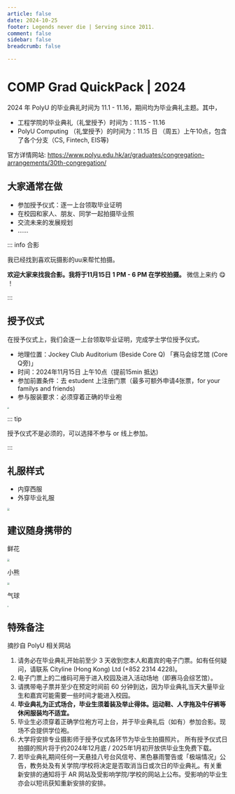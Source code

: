 ```yaml
---
article: false
date: 2024-10-25
footer: Legends never die | Serving since 2011.
comment: false 
sidebar: false
breadcrumb: false

---
```


# COMP Grad QuickPack | 2024

2024 年 PolyU 的毕业典礼时间为 11.1 - 11.16，期间均为毕业典礼主题。其中，

- 工程学院的毕业典礼（礼堂授予）时间为：11.15 - 11.16
- PolyU Computing （礼堂授予）的时间为：11.15 日 （周五）上午10点，包含了各个分支（CS, Fintech, EIS等)

官方详情网站: https://www.polyu.edu.hk/ar/graduates/congregation-arrangements/30th-congregation/

## 大家通常在做

- 参加授予仪式：逐一上台领取毕业证明
- 在校园和家人、朋友、同学一起拍摄毕业照
- 交流未来的发展规划
- ......

::: info 合影

我已经找到喜欢玩摄影的uu来帮忙拍摄。

**欢迎大家来找我合影。我将于11月15日 1 PM - 6 PM 在学校拍摄。** 微信上来约 😋 ！

:::

## 授予仪式

在授予仪式上，我们会逐一上台领取毕业证明，完成学士学位授予仪式。

- 地理位置：Jockey Club Auditorium (Beside Core Q) 「赛马会综艺馆 (Core Q旁)」
- 时间：2024年11月15日 上午10点（提前15min 抵达)
- 参加前置条件：去 estudent 上注册门票（最多可额外申请4张票，for your familys and friends)
- 参与服装要求：必须穿着正确的毕业袍

<img src="https://orchk.partner.orcsvc.com/f/6XF6/Google%20Chrome%202024-10-25%2015.35.05.png" style="zoom: 25%;" />

::: tip

授予仪式不是必须的，可以选择不参与 or 线上参加。

:::

## 礼服样式

- 内穿西服
- 外穿毕业礼服

<img src="https://orchk.partner.orcsvc.com/f/4pIa/Typora%202024-10-25%2015.44.09.png" style="zoom:33%;" />

## 建议随身携带的

鲜花

<img src="https://orchk.partner.orcsvc.com/f/qLuZ/Google%20Chrome%202024-10-25%2015.53.01.png" style="zoom:33%;" />

小熊

<img src="https://orchk.partner.orcsvc.com/f/14Uv/Typora%202024-10-25%2015.53.45.png" style="zoom:33%;" />

气球

<img src="https://orchk.partner.orcsvc.com/f/mWSN/%E8%AE%BF%E8%BE%BE%202024-10-25%2015.54.30.png" style="zoom:20%;" />

## 特殊备注

摘抄自 PolyU 相关网站

1. 请务必在毕业典礼开始前至少 3 天收到您本人和嘉宾的电子门票。如有任何疑问，请联系 Cityline (Hong Kong) Ltd (+852 2314 4228)。
2. 电子门票上的二维码可用于进入校园及进入活动场地（即赛马会综艺馆）。
3. 请携带电子票并至少在预定时间前 60 分钟到达，因为毕业典礼当天大量毕业生和嘉宾可能需要一些时间才能进入校园。
4. **毕业典礼为正式场合，毕业生须着装及举止得体。运动鞋、人字拖及牛仔裤等休闲服装均不适宜。**
5. 毕业生必须穿着正确学位袍方可上台，并于毕业典礼后（如有）参加合影。现场不会提供学位袍。
6. 大学将安排专业摄影师于授予仪式各环节为毕业生拍摄照片。
   所有授予仪式日拍摄的照片将于约2024年12月底 / 2025年1月初开放供毕业生免费下载。 
7. 若毕业典礼期间任何一天悬挂八号台风信号、黑色暴雨警告或「极端情况」公告，教务处及有关学院/学校将决定是否取消当日或次日的毕业典礼。有关重新安排的通知将于 AR 网站及受影响学院/学校的网站上公布。受影响的毕业生亦会以短讯获知重新安排的安排。